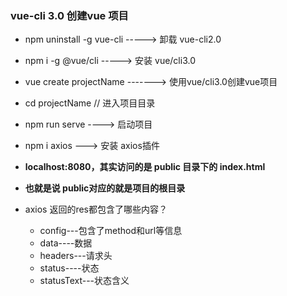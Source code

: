 ### vue-cli 3.0 创建vue 项目
* npm uninstall -g vue-cli     -----> 卸载 vue-cli2.0
* npm i -g @vue/cli            -----> 安装 vue/cli3.0
* vue create projectName       -------> 使用vue/cli3.0创建vue项目
* cd projectName               // 进入项目目录
* npm run serve                ----> 启动项目

* npm i axios  ---> 安装 axios插件
* **localhost:8080，其实访问的是 public 目录下的 index.html**
* **也就是说 public对应的就是项目的根目录**

* axios 返回的res都包含了哪些内容？
    * config---包含了method和url等信息
    * data----数据
    * headers---请求头
    * status----状态
    * statusText---状态含义